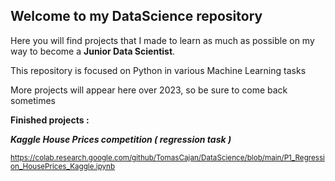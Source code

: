 ## Welcome to my DataScience repository

Here you will find projects that I made to learn as much as possible on my way to become a **Junior Data Scientist**.

This repository is focused on Python in various Machine Learning tasks

More projects will appear here over 2023, so be sure to come back sometimes

**Finished projects :**

***Kaggle House Prices competition ( regression task )***

<sub> https://colab.research.google.com/github/TomasCajan/DataScience/blob/main/P1_Regression_HousePrices_Kaggle.ipynb </sub>
